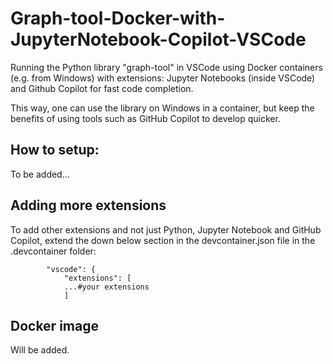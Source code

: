 # Graph-tool-Docker-with-JupyterNotebook-Copilot-VSCode
Running the Python library "graph-tool" in VSCode using Docker containers (e.g. from Windows) with extensions: Jupyter Notebooks (inside VSCode) and Github Copilot for fast code completion.

This way, one can use the library on Windows in a container, but keep the benefits of using tools such as GitHub Copilot to develop quicker.


## How to setup:

To be added...

## Adding more extensions

To add other extensions and not just Python, Jupyter Notebook and GitHub Copilot, extend the down below section in the devcontainer.json file in the .devcontainer folder:

```"customizations": {
        "vscode": {
            "extensions": [
            ...#your extensions
            ]
```

## Docker image

Will be added.
